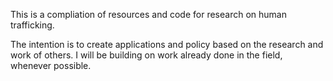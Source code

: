This is a compliation of resources and code for research on human trafficking.

The intention is to create applications and policy based on the research and work of others.  I will be building on work already done in the field, whenever possible.